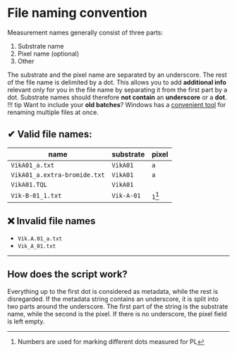 # File naming convention
Measurement names generally consist of three parts:  

1. Substrate name
2. Pixel name (optional)
3. Other

The substrate and the pixel name are separated by an underscore. The rest of the file name is delimited by a dot. This allows you to add **additional info** relevant only for you in the file name by separating it from the first part by a dot. Substrate names should therefore **not contain** an **underscore** or a **dot**.  
!!! tip
    Want to include your **old batches**? Windows has a [convenient tool](https://docs.microsoft.com/en-us/windows/powertoys/powerrename) for renaming multiple files at once. 

## ✔ Valid file names:

| name                         | substrate  | pixel   |
| ---------------------------- | ---------- | ------- |
| `VikA01_a.txt`               | `VikA01`   | `a`     |
| `VikA01_a.extra-bromide.txt` | `VikA01`   | `a`     |
| `VikA01.TQL`                 | `VikA01`   |         |
| `Vik-B-01_1.txt`             | `Vik-A-01` | `1`[^1] | 

## ❌ Invalid file names
- `Vik.A.01_a.txt`
- `Vik_A_01.txt`
---
## How does the script work?
Everything up to the first dot is considered as metadata, while the rest is disregarded. If the metadata string contains an underscore, it is split into two parts around the underscore. The first part of the string is the substrate name, while the second is the pixel. If there is no underscore, the pixel field is left empty.

[^1]: Numbers are used for marking different dots measured for PL
